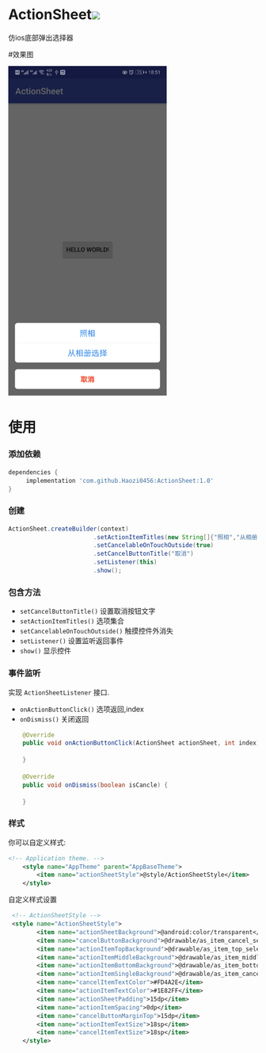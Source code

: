 # ActionSheet[![](https://jitpack.io/v/Haozi0456/ActionSheet.svg)](https://jitpack.io/#Haozi0456/ActionSheet)
仿ios底部弹出选择器

#效果图
<p>
   <img src="https://github.com/Haozi0456/ActionSheet/blob/master/Screenshot_20181102-185157.jpg" width="320" alt="Screenshot"/>

# 使用

### 添加依赖

```groovy
dependencies {
     implementation 'com.github.Haozi0456:ActionSheet:1.0'
}
```

### 创建

```java
ActionSheet.createBuilder(context)
                        .setActionItemTitles(new String[]{"照相","从相册选择"})
                        .setCancelableOnTouchOutside(true)
                        .setCancelButtonTitle("取消")
                        .setListener(this)
                        .show();
```

### 包含方法

* `setCancelButtonTitle()` 设置取消按钮文字
* `setActionItemTitles()` 选项集合
* `setCancelableOnTouchOutside()` 触摸控件外消失
* `setListener()` 设置监听返回事件
* `show()` 显示控件

### 事件监听

实现 `ActionSheetListener` 接口.
* `onActionButtonClick()` 选项返回,index
* `onDismiss()` 关闭返回

```java
   	@Override
	public void onActionButtonClick(ActionSheet actionSheet, int index) {
		
	}

	@Override
	public void onDismiss(boolean isCancle) {
		
	}
```

### 样式

你可以自定义样式:

```xml
<!-- Application theme. -->
    <style name="AppTheme" parent="AppBaseTheme">
        <item name="actionSheetStyle">@style/ActionSheetStyle</item>
    </style>
```

自定义样式设置

```xml
 <!-- ActionSheetStyle -->
 <style name="ActionSheetStyle">
        <item name="actionSheetBackground">@android:color/transparent</item>
        <item name="cancelButtonBackground">@drawable/as_item_cancel_selector</item>
        <item name="actionItemTopBackground">@drawable/as_item_top_selector</item>
        <item name="actionItemMiddleBackground">@drawable/as_item_middle_selector</item>
        <item name="actionItemBottomBackground">@drawable/as_item_bottom_selector</item>
        <item name="actionItemSingleBackground">@drawable/as_item_cancel_selector</item>
        <item name="cancelItemTextColor">#FD4A2E</item>
        <item name="actionItemTextColor">#1E82FF</item>
        <item name="actionSheetPadding">15dp</item>
        <item name="actionItemSpacing">0dp</item>
        <item name="cancelButtonMarginTop">15dp</item>
        <item name="actionItemTextSize">18sp</item>
        <item name="cancelItemTextSize">18sp</item>
    </style>
```

